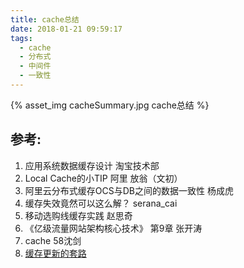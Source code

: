 ```yaml
---
title: cache总结
date: 2018-01-21 09:59:17
tags:
  - cache
  - 分布式
  - 中间件  
  - 一致性
---
```


{% asset_img cacheSummary.jpg  cache总结 %}

## 参考:

1. 应用系统数据缓存设计 淘宝技术部
2. Local Cache的小TIP 阿里 放翁（文初）
3. 阿里云分布式缓存OCS与DB之间的数据一致性 杨成虎
4. 缓存失效竟然可以这么解？ serana_cai
5. 移动选购线缓存实践 赵思奇
6. 《亿级流量网站架构核心技术》 第9章 张开涛
7. cache 58沈剑
8. [缓存更新的套路](https://coolshell.cn/articles/17416.html)